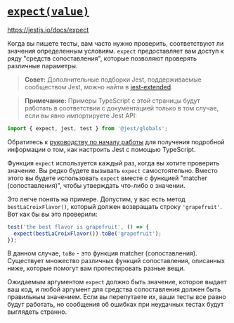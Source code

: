 # [`expect(value)`](../../index.md)

https://jestjs.io/docs/expect

Когда вы пишете тесты, вам часто нужно проверить, соответствуют ли значения определенным условиям. `expect` предоставляет вам доступ к ряду "средств сопоставления", которые позволяют проверять различные параметры.

> **Совет:** Дополнительные подборки Jest, поддерживаемые сообществом Jest, можно найти в [jest-extended](https://github.com/jest-community/jest-extended).

> **Примечание:** Примеры TypeScript с этой страницы будут работать в соответствии с документацией только в том случае, если вы явно импортируете Jest API:

```js
import { expect, jest, test } from '@jest/globals';
```

Обратитесь к [руководству по началу работы](https://jestjs.io/docs/getting-started#using-typescript) для получения подробной информации о том, как настроить Jest с помощью TypeScript.

Функция `expect` используется каждый раз, когда вы хотите проверить значение. Вы редко будете вызывать `expect` самостоятельно. Вместо этого вы будете использовать `expect` вместе с функцией "matcher (сопоставления)", чтобы утверждать что-либо о значении.

Это легче понять на примере. Допустим, у вас есть метод `bestLaCroixFlavor()`, который должен возвращать строку `'grapefruit'`. Вот как бы вы это проверили:

```js
test('the best flavor is grapefruit', () => {
  expect(bestLaCroixFlavor()).toBe('grapefruit');
});
```

В данном случае, `toBe` - это функция matcher (сопоставления). Существует множество различных функций сопоставления, описанных ниже, которые помогут вам протестировать разные вещи.

Ожидаемым аргументом `expect` должно быть значение, которое выдает ваш код, и любой аргумент для средства сопоставления должен быть правильным значением. Если вы перепутаете их, ваши тесты все равно будут работать, но сообщения об ошибках при неудачных тестах будут выглядеть странно.
